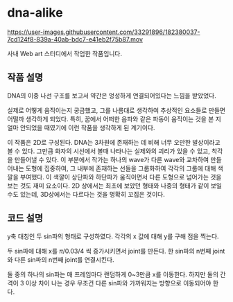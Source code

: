 # dna-alike

https://user-images.githubusercontent.com/33291896/182380037-7cd124f8-839a-40ab-bdc7-e41eb2f75b87.mov

사내 Web art 스터디에서 작업한 작품입니다.

## 작품 설명

DNA의 이중 나선 구조를 보고서 약간은 엉성하게 연결되어있다는 느낌을 받았었다.

실제로 어떻게 움직이는지 궁금했고, 그를 나름대로 생각하여 추상적인 요소들로 만들면 어떨까 생각하게 되었다. 특히, 꿈에서 어떠한 음파와 같은 파동이 움직이는 것을 본 지 얼마 안되었을 때였기에 이런 작품을 생각하게 된 계기이다.

이 작품은 2D로 구성된다. DNA는 3차원에 존재하는 데 비해 너무 오만한 발상이라고 볼 수 있다. 그만큼 화자의 시선에서 볼때 나타나는 실제와의 괴리가 있을 수 있고, 착각을 만들어낼 수 있다. 이 부분에서 작가는 하나의 wave가 다른 wave와 교차하여 만들어내는 도형에 집중하여, 그 내부에 존재하는 선들을 그룹화하여 각각의 그룹에 대해 색깔을 부여했다. 이 색깔이 상단파와 하단파가 움직이면서 다른 도형으로 넘어가는 것을 보는 것도 재미 요소이다. 2D 상에서는 최초에 보았던 형태와 나중의 형태가 같이 보일수도 있는데, 3D상에서는 다르다는 것을 명확히 꼬집은 것이다.

## 코드 설명

y축 대칭인 두 sin파의 형태로 구성하였다. 각각의 x 값에 대해 y를 구해 점을 찍는다.

두 sin파에 대해 x를 $\pi / 0.03 / 4$ 씩 증가시키면서 joint를 만든다. 한 sin파의 n번째 joint와 다른 sin파의 n번째 joint를 연결시킨다.

둘 중의 하나의 sin파는 매 프레임마다 랜덤하게 0~3만큼 x를 이동한다. 하지만 둘의 간격이 3 이상 차이 나는 경우 무조건 다른 sin파와 가까워지는 방향으로 이동되어야 한다.
